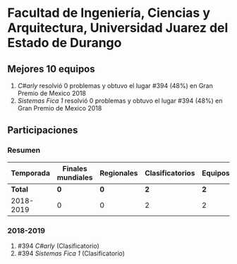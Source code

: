 # Facultad de Ingeniería, Ciencias y Arquitectura, Universidad Juarez del Estado de Durango

## Mejores 10 equipos

1. _C#arly_ resolvió 0 problemas y obtuvo el lugar #394 (48%) en Gran Premio de Mexico 2018
1. _Sistemas Fica 1_ resolvió 0 problemas y obtuvo el lugar #394 (48%) en Gran Premio de Mexico 2018

## Participaciones

### Resumen

| Temporada | Finales mundiales | Regionales | Clasificatorios | Equipos |
| --- | --- | --- | --- | --- |
| **Total** | **0** | **0** | **2** | **2** |
| 2018-2019 | 0 | 0 | 2 | 2 |

### 2018-2019

1. #394 _C#arly_ (Clasificatorio)
1. #394 _Sistemas Fica 1_ (Clasificatorio)



